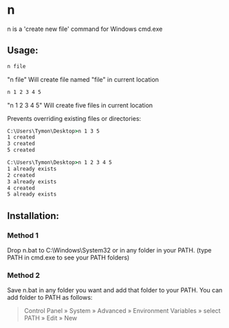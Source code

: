 # n
n is a 'create new file' command for Windows cmd.exe

## Usage:
```cmd
n file
```
"n file" Will create file named "file" in current location

```cmd
n 1 2 3 4 5
```
"n 1 2 3 4 5" Will create five files in current location

Prevents overriding existing files or directories:
```cmd
C:\Users\Tymon\Desktop>n 1 3 5
1 created
3 created
5 created

C:\Users\Tymon\Desktop>n 1 2 3 4 5
1 already exists
2 created
3 already exists
4 created
5 already exists
```

## Installation:
### Method 1
Drop n.bat to C:\Windows\System32
or in any folder in your PATH. (type PATH in cmd.exe to see your PATH folders)
### Method 2
Save n.bat in any folder you want and add that folder to your PATH.
You can add folder to PATH as follows:
>Control Panel » System » Advanced » Environment Variables » select PATH » Edit » New
